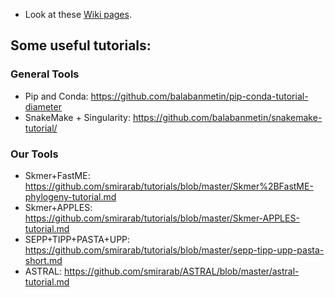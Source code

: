 * Look at these [Wiki pages](../../wiki).

## Some useful **tutorials**: 

### General Tools
* Pip and Conda:  https://github.com/balabanmetin/pip-conda-tutorial-diameter
* SnakeMake + Singularity: https://github.com/balabanmetin/snakemake-tutorial/

### Our Tools
* Skmer+FastME: https://github.com/smirarab/tutorials/blob/master/Skmer%2BFastME-phylogeny-tutorial.md
* Skmer+APPLES: https://github.com/smirarab/tutorials/blob/master/Skmer-APPLES-tutorial.md
* SEPP+TIPP+PASTA+UPP: https://github.com/smirarab/tutorials/blob/master/sepp-tipp-upp-pasta-short.md
* ASTRAL: https://github.com/smirarab/ASTRAL/blob/master/astral-tutorial.md
